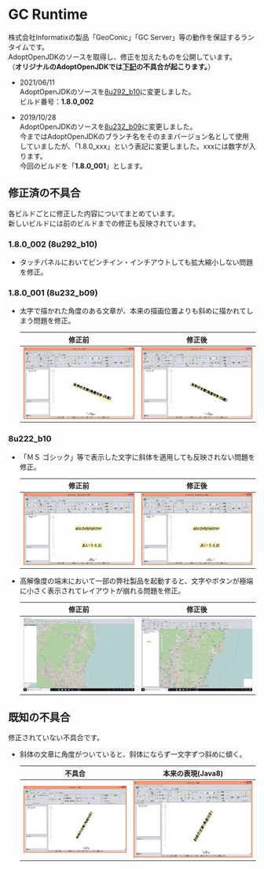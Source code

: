 # GC Runtime
株式会社Informatixの製品「GeoConic」「GC Server」等の動作を保証するランタイムです。  
AdoptOpenJDKのソースを取得し、修正を加えたものを公開しています。  
（**オリジナルのAdoptOpenJDKでは[下記](#修正済の不具合)の不具合が起こります。**）  

- 2021/06/11  
AdoptOpenJDKのソースを[8u292_b10](https://github.com/AdoptOpenJDK/openjdk-jdk8u/tree/jdk8u292-b10)に変更しました。  
ビルド番号：**1.8.0_002**

- 2019/10/28  
AdoptOpenJDKのソースを[8u232_b09](https://github.com/AdoptOpenJDK/openjdk-jdk8u/tree/jdk8u232-b09)に変更しました。  
今まではAdoptOpenJDKのブランチ名をそのままバージョン名として使用していましたが、「1.8.0_xxx」という表記に変更しました。xxxには数字が入ります。  
今回のビルドを「**1.8.0_001**」とします。  


## 修正済の不具合
各ビルドごとに修正した内容についてまとめています。  
新しいビルドには前のビルドまでの修正も反映されています。


### 1.8.0_002 (8u292_b10)
- タッチパネルにおいてピンチイン・インチアウトしても拡大縮小しない問題を修正。

### 1.8.0_001 (8u232_b09)
- 太字で描かれた角度のある文章が、本来の描画位置よりも斜めに描かれてしまう問題を修正。  

    |修正前|修正後|
    |:---:|:---:|
    |<img src="./角度付きの太字_修正前.png" width=100%>|<img src="./角度付きの太字_修正後.png" width=100%>|


### 8u222_b10
- 「ＭＳ ゴシック」等で表示した文字に斜体を適用しても反映されない問題を修正。  

    |修正前|修正後|
    |:---:|:---:|
    |<img src="./斜体_修正前.png" width=100%>|<img src="./斜体_修正後.png" width=100%>|

- 高解像度の端末において一部の弊社製品を起動すると、文字やボタンが極端に小さく表示されてレイアウトが崩れる問題を修正。  

    |修正前|修正後|
    |:---:|:---:|
    |<img src="./高解像度_修正前.png" width=100%>|<img src="./高解像度_修正後.png" width=100%>|


## 既知の不具合
修正されていない不具合です。
- 斜体の文章に角度がついていると、斜体にならず一文字ずつ斜めに傾く。 

    |不具合|本来の表現(Java8)|
    |:---:|:---:|
    |<img src="./角度付きの斜体_不具合.png" width=100%>|<img src="./角度付きの斜体_本来想定されている見た目.png" width=100%>|
